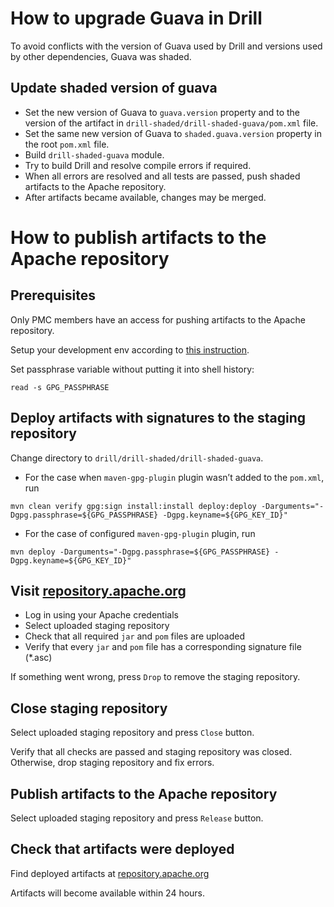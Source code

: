 # How to upgrade Guava in Drill

To avoid conflicts with the version of Guava used by Drill and versions used by other dependencies, Guava was shaded.

## Update shaded version of guava

* Set the new version of Guava to `guava.version` property and to the version of the artifact in 
`drill-shaded/drill-shaded-guava/pom.xml` file.
* Set the same new version of Guava to `shaded.guava.version` property in the root `pom.xml` file.
* Build `drill-shaded-guava` module.
* Try to build Drill and resolve compile errors if required.
* When all errors are resolved and all tests are passed, push shaded artifacts to the Apache repository.
* After artifacts became available, changes may be merged.

# How to publish artifacts to the Apache repository

## Prerequisites

Only PMC members have an access for pushing artifacts to the Apache repository.

Setup your development env according to [this instruction](http://www.apache.org/dev/publishing-maven-artifacts.html#dev-env).

Set passphrase variable without putting it into shell history:

`read -s GPG_PASSPHRASE`

## Deploy artifacts with signatures to the staging repository

Change directory to `drill/drill-shaded/drill-shaded-guava`.

* For the case when `maven-gpg-plugin` plugin wasn’t added to the `pom.xml`, run

`mvn clean verify gpg:sign install:install deploy:deploy -Darguments="-Dgpg.passphrase=${GPG_PASSPHRASE} -Dgpg.keyname=${GPG_KEY_ID}"`

* For the case of configured `maven-gpg-plugin` plugin, run

`mvn deploy -Darguments="-Dgpg.passphrase=${GPG_PASSPHRASE} -Dgpg.keyname=${GPG_KEY_ID}"`

## Visit [repository.apache.org](https://repository.apache.org/#stagingRepositories)

* Log in using your Apache credentials
* Select uploaded staging repository
* Check that all required `jar` and `pom` files are uploaded
* Verify that every `jar` and `pom` file has a corresponding signature file (*.asc)

If something went wrong, press `Drop` to remove the staging repository.

## Close staging repository

Select uploaded staging repository and press `Close` button.

Verify that all checks are passed and staging repository was closed. Otherwise, drop staging repository and fix errors.

## Publish artifacts to the Apache repository

Select uploaded staging repository and press `Release` button.

## Check that artifacts were deployed

Find deployed artifacts at [repository.apache.org](https://repository.apache.org/content/groups/public/org/apache/drill/)

Artifacts will become available within 24 hours.
